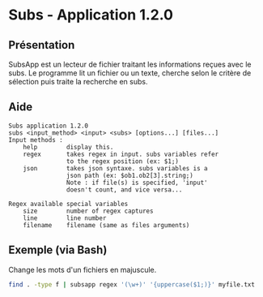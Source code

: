 # Subs - Application 1.2.0

## Présentation

SubsApp est un lecteur de fichier traitant les informations reçues avec le subs. Le programme lit un fichier ou un texte, cherche selon le critère de sélection puis traite la recherche en subs.

## Aide

```
Subs application 1.2.0
subs <input_method> <input> <subs> [options...] [files...]
Input methods :
    help        display this.
    regex       takes regex in input. subs variables refer 
                to the regex position (ex: $1;)
    json        takes json syntaxe. subs variables is a 
                json path (ex: $ob1.ob2[3].string;)
                Note : if file(s) is specified, 'input' 
                doesn't count, and vice versa...

Regex available special variables
    size        number of regex captures
    line        line number
    filename    filename (same as files arguments)
```

## Exemple (via Bash)

Change les mots d'un fichiers en majuscule.
```bash
find . -type f | subsapp regex '(\w+)' '{uppercase($1;)}' myfile.txt
```